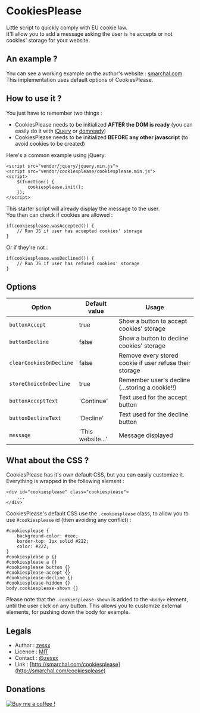 CookiesPlease
=============

Little script to quickly comply with EU cookie law.  
It'll allow you to add a message asking the user is he accepts or not cookies' storage for your website.

An example ?
------------

You can see a working example on the author's website : [smarchal.com](http://smarchal.com).  
This implementation uses default options of CookiesPlease.

How to use it ?
---------------

You just have to remember two things :
 
 - CookiesPlease needs to be initialized **AFTER the DOM is ready** (you can easily do it with [jQuery](http://jquery.com/) or [domready](https://code.google.com/p/domready/))
 - CookiesPlease needs to be initialized **BEFORE any other javascript** (to avoid cookies to be created)

Here's a common example using jQuery:

    <script src="vendor/jquery/jquery.min.js">
    <script src="vendor/cookiesplease/cookiesplease.min.js">
    <script>
        $(function() {
            cookiesplease.init();
        });
    </script>

This starter script will already display the message to the user.  
You then can check if cookies are allowed :

    if(cookiesplease.wasAccepted()) {
        // Run JS if user has accepted cookies' storage
    } 

Or if they're not :

    if(cookiesplease.wasDeclined()) {
        // Run JS if user has refused cookies' storage
    } 

Options
-------

| Option                  | Default value     | Usage                                                   |
|-------------------------|-------------------|---------------------------------------------------------|
| `buttonAccept`          | true              | Show a button to accept cookies' storage                |
| `buttonDecline`         | false             | Show a button to decline cookies' storage               |
| `clearCookiesOnDecline` | false             | Remove every stored cookie if user refuse their storage |
| `storeChoiceOnDecline`  | true              | Remember user's decline (...storing a cookie!!)         |
| `buttonAcceptText`      | 'Continue'        | Text used for the accept button                         |
| `buttonDeclineText`     | 'Decline'         | Text used for the decline button                        |
| `message`               | 'This website...' | Message displayed                                       |

What about the CSS ?
--------------------

CookiesPlease has it's own default CSS, but you can easily customize it. Everything is wrapped in the following element :

    <div id="cookiesplease" class="cookiesplease">
        ...
    </div>

CookiesPlease's default CSS use the `.cookiesplease` class, to allow you to use `#cookiesplease` id (then avoiding any conflict) :

<!-- language: lang-css -->

    #cookiesplease {
        background-color: #eee;
        border-top: 1px solid #222;
        color: #222;
    }
    #cookiesplease p {}
    #cookiesplease a {}
    #cookiesplease button {}
    #cookiesplease-accept {}
    #cookiesplease-decline {}
    #cookiesplease-hidden {}
    body.cookiesplease-shown {}

Please note that the `.cookiesplease-shown` is added to the `<body>` element, until the user click on any button. This allows you to customize external elements, for pushing down the body for example.

Legals
------
- Author : [zessx](https://github.com/zessx)
- Licence : [MIT](http://opensource.org/licenses/MIT) 
- Contact : [@zessx](https://twitter.com/zessx)
- Link  : [http://smarchal.com/cookiesplease](http://smarchal.com/cookiesplease)

Donations
---------

[![Buy me a coffee !](http://doc.smarchal.com/bmac)](https://www.paypal.com/cgi-bin/webscr?cmd=_donations&business=KTYWBM9HJMMSE&lc=FR&item_name=Buy%20a%20coffee%20to%20zessx%20%28Samuel%20Marchal%29&currency_code=EUR&bn=PP%2dDonationsBF%3abmac%3aNonHosted)
